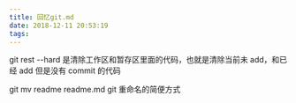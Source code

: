 ```yaml
---
title: 回忆git.md
date: 2018-12-11 20:53:19
tags:
---
```


git rest --hard 是清除工作区和暂存区里面的代码，也就是清除当前未 add，和已经 add 但是没有 commit 的代码

git mv readme readme.md git 重命名的简便方式
